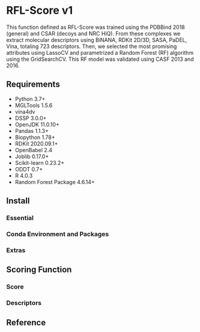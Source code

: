 # RFL-Score v1

This function defined as RFL-Score was trained using the PDBBind 2018 (general)  and CSAR (decoys  and NRC HiQ). From these complexes we extract molecular descriptors using BiNANA, RDKit 2D/3D, SASA, PaDEL, Vina, totaling 723 descriptors. Then, we selected the most promising attributes using LassoCV and parametrized a Random Forest (RF) algorithm using the GridSearchCV. This RF model was validated using CASF 2013 and 2016.

## Requirements


  * Python 3.7+
  * MGLTools 1.5.6
  * vina4dv
  * DSSP 3.0.0+
  * OpenJDK 11.0.10+
  * Pandas 1.1.3+
  * Biopython 1.78+
  * RDKit 2020.09.1+
  * OpenBabel 2.4
  * Joblib 0.17.0+
  * Scikit-learn 0.23.2+
  * ODDT 0.7+
  * R 4.0.3
  * Random Forest Package 4.6.14+

## Install

### Essential

### Conda Environment and Packages

### Extras

## Scoring Function

### Score

### Descriptors

## Reference

